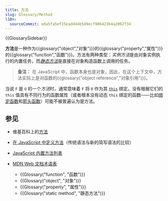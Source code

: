 ```yaml
---
title: 方法
slug: Glossary/Method
l10n:
  sourceCommit: ada5fa5ef15eadd44b549ecf906423b4a2092f34
---
```


{{GlossarySidebar}}

**方法**是一种作为{{glossary("object","对象")}}的{{glossary("property","属性")}}的{{glossary("function","函数")}}。方法有两种类型：*实例方法*是由对象实例执行的内置任务，而[_静态方法_](/zh-CN/docs/Glossary/Static_method)是直接在对象构造函数上调用的任务。

> **备注：** 在 JavaScript 中，函数本身也是对象，因此，在这个上下文中，方法实际上是对函数的{{glossary("object reference","对象引用")}}。

当说 `F` 是 `O` 的一个*方法*时，通常意味着 `F` 将 `O` 作为其 [`this`](/zh-CN/docs/Web/JavaScript/Reference/Operators/this) 绑定。没有根据它们的 `this` 值具有不同行为的函数属性（或者根本没有动态 `this` 绑定的函数——比如[绑定函数](/zh-CN/docs/Web/JavaScript/Reference/Global_Objects/Function/bind)和[箭头函数](/zh-CN/docs/Web/JavaScript/Reference/Functions/Arrow_functions)）可能不被普遍认为是方法。

## 参见

- 维基百科上的[方法](<https://zh.wikipedia.org/wiki/方法_(電腦科學)>)
- [在 JavaScript 中定义方法](/zh-CN/docs/Web/JavaScript/Reference/Functions/Method_definitions)（传统语法与新的简写语法的比较）
- [JavaScript 内置方法列表](/zh-CN/docs/Web/JavaScript/Reference)
- [MDN Web 文档术语表](/zh-CN/docs/Glossary)

  - {{Glossary("function", "函数")}}
  - {{Glossary("object", "对象")}}
  - {{Glossary("property", "属性")}}
  - {{Glossary("static method", "静态方法")}}
